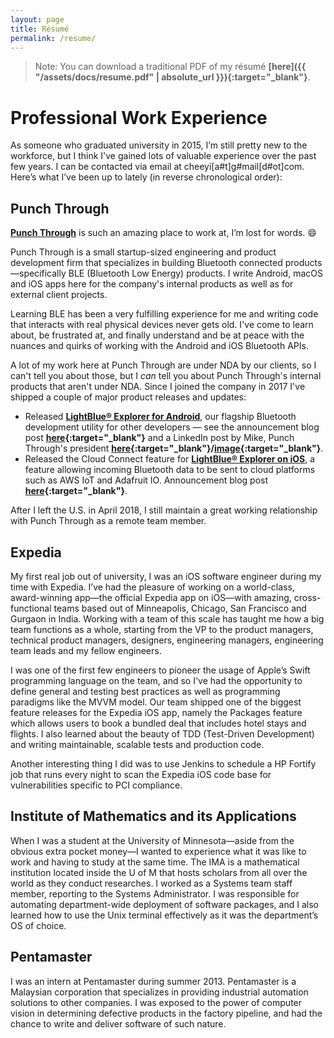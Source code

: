 ```yaml
---
layout: page
title: Résumé
permalink: /resume/
---
```


> Note: You can download a traditional PDF of my résumé **[here]({{ "/assets/docs/resume.pdf" | absolute_url }}){:target="_blank"}**.

# Professional Work Experience

As someone who graduated university in 2015, I’m still pretty new to the workforce, but I think I've gained lots of valuable experience over the past few years. I can be contacted via email at cheeyi[a#t]g#mail[d#ot]com. Here’s what I’ve been up to lately (in reverse chronological order):

## Punch Through

**[Punch Through][punchthrough]** is such an amazing place to work at, I’m lost for words. 😄

Punch Through is a small startup-sized engineering and product development firm that specializes in building Bluetooth connected products—specifically BLE (Bluetooth Low Energy) products. I write Android, macOS and iOS apps here for the company's internal products as well as for external client projects. 

Learning BLE has been a very fulfilling experience for me and writing code that interacts with real physical devices never gets old. I've come to learn about, be frustrated at, and finally understand and be at peace with the nuances and quirks of working with the Android and iOS Bluetooth APIs.

A lot of my work here at Punch Through are under NDA by our clients, so I can't tell you about those, but I *can* tell you about Punch Through's internal products that aren't under NDA. Since I joined the company in 2017 I've shipped a couple of major product releases and updates:

- Released **[LightBlue® Explorer for Android][lbx-android]**, our flagship Bluetooth development utility for other developers — see the announcement blog post **[here][lbx-android-announcement]{:target="_blank"}** and a LinkedIn post by Mike, Punch Through's president **[here][lbx-android-mike-linkedin-post]{:target="_blank"}/[image][lbx-android-mike-linkedin-post-image]{:target="_blank"}**.
- Released the Cloud Connect feature for **[LightBlue® Explorer on iOS][lbx-ios]**, a feature allowing incoming Bluetooth data to be sent to cloud platforms such as AWS IoT and Adafruit IO. Announcement blog post **[here][cloud-connect-announcement]{:target="_blank"}**.

After I left the U.S. in April 2018, I still maintain a great working relationship with Punch Through as a remote team member.

## Expedia

My first real job out of university, I was an iOS software engineer during my time with Expedia. I’ve had the pleasure of working on a world-class, award-winning app—the official Expedia app on iOS—with amazing, cross-functional teams based out of Minneapolis, Chicago, San Francisco and Gurgaon in India. Working with a team of this scale has taught me how a big team functions as a whole, starting from the VP to the product managers, technical product managers, designers, engineering managers, engineering team leads and my fellow engineers.

I was one of the first few engineers to pioneer the usage of Apple’s Swift programming language on the team, and so I've had the opportunity to define general and testing best practices as well as programming paradigms like the MVVM model. Our team shipped one of the biggest feature releases for the Expedia iOS app, namely the Packages feature which allows users to book a bundled deal that includes hotel stays and flights. I also learned about the beauty of TDD (Test-Driven Development) and writing maintainable, scalable tests and production code.

Another interesting thing I did was to use Jenkins to schedule a HP Fortify job that runs every night to scan the Expedia iOS code base for vulnerabilities specific to PCI compliance.

## Institute of Mathematics and its Applications

When I was a student at the University of Minnesota—aside from the obvious extra pocket money—I wanted to experience what it was like to work and having to study at the same time. The IMA is a mathematical institution located inside the U of M that hosts scholars from all over the world as they conduct researches. I worked as a Systems team staff member, reporting to the Systems Administrator. I was responsible for automating department-wide deployment of software packages, and I also learned how to use the Unix terminal effectively as it was the department’s OS of choice.

## Pentamaster

I was an intern at Pentamaster during summer 2013. Pentamaster is a Malaysian corporation that specializes in providing industrial automation solutions to other companies. I was exposed to the power of computer vision in determining defective products in the factory pipeline, and had the chance to write and deliver software of such nature.

[punchthrough]: https://punchthrough.com
[lbx-android-announcement]: https://www.punchthrough.com/blog/posts/introducing-lightblue-explorer-for-android
[lbx-android-mike-linkedin-post-image]: /assets/images/mike-linkedin-post.png
[lbx-android-mike-linkedin-post]: https://www.linkedin.com/feed/update/urn:li:activity:6303761722201251840
[lbx-android]: https://play.google.com/store/apps/details?id=com.punchthrough.lightblueexplorer
[lbx-ios]: https://itunes.apple.com/us/app/lightblue-explorer/id557428110?mt=8
[cloud-connect-announcement]: https://www.punchthrough.com/blog/posts/introducing-cloud-connect-for-lightblue-explorer
